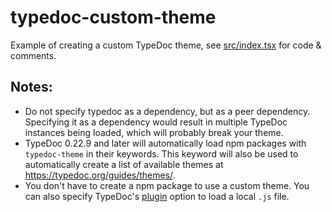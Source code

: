 # typedoc-custom-theme

Example of creating a custom TypeDoc theme, see [src/index.tsx](https://github.com/Gerrit0/typedoc-custom-theme-demo/blob/main/src/index.tsx) for code & comments.

## Notes:

- Do not specify typedoc as a dependency, but as a peer dependency. Specifying it as a dependency would result in multiple TypeDoc instances being loaded, which will probably break your theme.
- TypeDoc 0.22.9 and later will automatically load npm packages with `typedoc-theme` in their keywords. This keyword will also be used to automatically create a list of available themes at https://typedoc.org/guides/themes/.
- You don't have to create a npm package to use a custom theme. You can also specify TypeDoc's [plugin](https://typedoc.org/guides/options/#plugin) option to load a local `.js` file.
